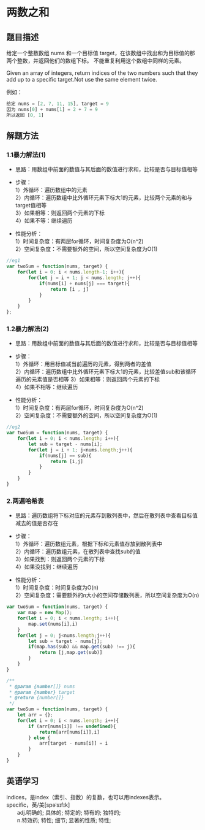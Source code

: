 # 两数之和

## 题目描述

给定一个整数数组 nums 和一个目标值 target，在该数组中找出和为目标值的那两个整数，并返回他们的数组下标。
不能重复利用这个数组中同样的元素。

Given an array of integers, return indices of the two numbers such that they add up to a specific target.Not use the same element twice.

例如：

```javascript
给定 nums = [2, 7, 11, 15], target = 9
因为 nums[0] + nums[1] = 2 + 7 = 9
所以返回 [0, 1]
```

## 解题方法

### 1.1暴力解法(1)

+ 思路：用数组中前面的数值与其后面的数值进行求和，比较是否与目标值相等

+ 步骤：  
  1）外循环：遍历数组中的元素  
  2）内循环：遍历数组中比外循环元素下标大1的元素，比较两个元素的和与target值相等  
  3）如果相等：则返回两个元素的下标  
  4）如果不等：继续遍历

+ 性能分析：  
  1）时间复杂度：有两层for循环，时间复杂度为O(n^2)  
  2）空间复杂度：不需要额外的空间，所以空间复杂度为O(1)

```javascript
//eg1
var twoSum = function(nums, target) {
    for(let i = 0; i < nums.length-1; i++){
        for(let j = i + 1; j < nums.length; j++){
            if(nums[i] + nums[j] === target){
                return [i , j]
            }
        }
    }
};
```

### 1.2暴力解法(2)

+ 思路：用数组中前面的数值与其后面的数值进行求和，比较是否与目标值相等

+ 步骤：  
  1）外循环：用目标值减当前遍历的元素，得到两者的差值  
  2）内循环：遍历数组中比外循环元素下标大1的元素，比较差值sub和该循环遍历的元素值是否相等
  3）如果相等：则返回两个元素的下标  
  4）如果不相等：继续遍历

+ 性能分析：  
  1）时间复杂度：有两层for循环，时间复杂度为O(n^2)  
  2）空间复杂度：不需要额外的空间，所以空间复杂度为O(1)

```javascript
//eg2
var twoSum = function(nums, target) {
    for(let i = 0; i < nums.length; i++){
        let sub = target - nums[i];
        for(let j = i + 1; j<nums.length;j++){
            if(nums[j] == sub){
                return [i,j]
            }
        }
    }
}
```

### 2.两遍哈希表

+ 思路：遍历数组将下标对应的元素存到散列表中，然后在散列表中查看目标值减去的值是否存在

+ 步骤：  
  1）外循环：遍历数组元素，根据下标和元素值存放到散列表中  
  2）内循环：遍历数组元素，在散列表中查找sub的值  
  3）如果找到：则返回两个元素的下标  
  4）如果没找到：继续遍历  

+ 性能分析：  
  1）时间复杂度：时间复杂度为O(n)  
  2）空间复杂度：需要额外的n大小的空间存储散列表，所以空间复杂度为O(n)

```javascript
var twoSum = function(nums, target) {
    var map = new Map();
    for(let i = 0; i < nums.length; i++){
        map.set(nums[i],i)
    }
    for(let j = 0; j<nums.length;j++){
        let sub = target - nums[j];
        if(map.has(sub) && map.get(sub) !== j){
            return [j,map.get(sub)]
        }
    }
}
```

```javascript
/**
 * @param {number[]} nums
 * @param {number} target
 * @return {number[]}
 */
var twoSum = function(nums, target) {
    let arr = {};
    for(let i = 0; i < nums.length; i++){
        if (arr[nums[i]] !== undefined){
            return[arr[nums[i]],i]
        } else {
            arr[target - nums[i]] = i
        }
    }
}
```

## 英语学习

indices，是index（索引、指数）的复数，也可以用indexes表示。  
specific，英/美[spəˈsɪfɪk]  
&emsp;&emsp;adj.明确的; 具体的; 特定的; 特有的; 独特的;  
&emsp;&emsp;n.特效药; 特性; 细节; 显著的性质; 特性;  
